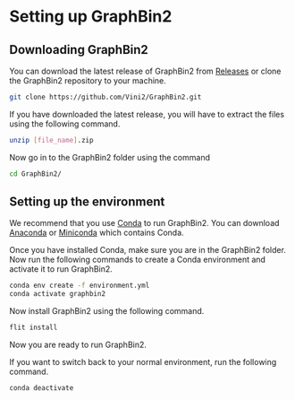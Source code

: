 # Setting up GraphBin2

## Downloading GraphBin2

You can download the latest release of GraphBin2 from [Releases](https://github.com/Vini2/GraphBin2/releases) or clone the GraphBin2 repository to your machine.

```bash
git clone https://github.com/Vini2/GraphBin2.git
```

If you have downloaded the latest release, you will have to extract the files using the following command.

```bash
unzip [file_name].zip
```

Now go in to the GraphBin2 folder using the command

```bash
cd GraphBin2/
```

## Setting up the environment

We recommend that you use [Conda](https://docs.conda.io/en/latest/) to run GraphBin2. You can download [Anaconda](https://www.anaconda.com/distribution/) or [Miniconda](https://docs.conda.io/en/latest/miniconda.html) which contains Conda.

Once you have installed Conda, make sure you are in the GraphBin2 folder. Now run the following commands to create a Conda environment and activate it to run GraphBin2.

```bash
conda env create -f environment.yml
conda activate graphbin2
```

Now install GraphBin2 using the following command.

```bash
flit install
```

Now you are ready to run GraphBin2.

If you want to switch back to your normal environment, run the following command.

```bash
conda deactivate
```